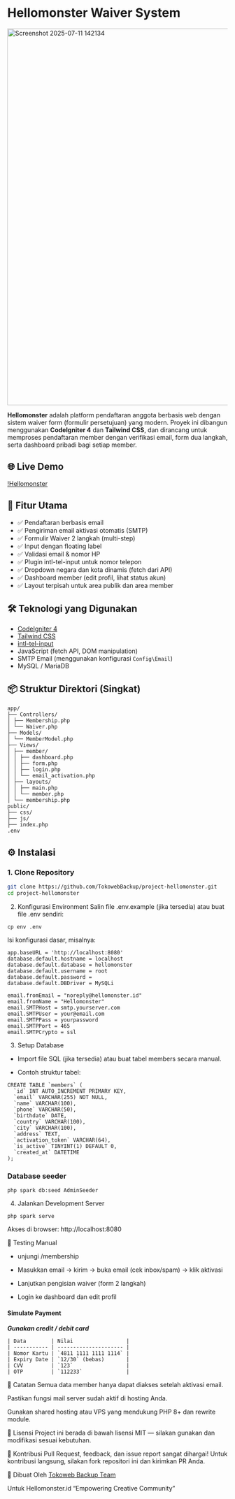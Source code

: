 # Hellomonster Waiver System
<img width="1915" height="862" alt="Screenshot 2025-07-11 142134" src="https://github.com/user-attachments/assets/593553a6-312a-41f7-b818-e55636b68561" />

**Hellomonster** adalah platform pendaftaran anggota berbasis web dengan sistem waiver form (formulir persetujuan) yang modern. Proyek ini dibangun menggunakan **CodeIgniter 4** dan **Tailwind CSS**, dan dirancang untuk memproses pendaftaran member dengan verifikasi email, form dua langkah, serta dashboard pribadi bagi setiap member.

## 🌐 Live Demo
[!Hellomonster](https://hellomonster.tokoweb.live/)

## 🚀 Fitur Utama

- ✅ Pendaftaran berbasis email
- ✅ Pengiriman email aktivasi otomatis (SMTP)
- ✅ Formulir Waiver 2 langkah (multi-step)
- ✅ Input dengan floating label
- ✅ Validasi email & nomor HP
- ✅ Plugin intl-tel-input untuk nomor telepon
- ✅ Dropdown negara dan kota dinamis (fetch dari API)
- ✅ Dashboard member (edit profil, lihat status akun)
- ✅ Layout terpisah untuk area publik dan area member

## 🛠️ Teknologi yang Digunakan

- [CodeIgniter 4](https://codeigniter.com/)
- [Tailwind CSS](https://tailwindcss.com/)
- [intl-tel-input](https://github.com/jackocnr/intl-tel-input)
- JavaScript (fetch API, DOM manipulation)
- SMTP Email (menggunakan konfigurasi `Config\Email`)
- MySQL / MariaDB

## 📦 Struktur Direktori (Singkat)

```
app/
├── Controllers/
│ ├── Membership.php
│ └── Waiver.php
├── Models/
│ └── MemberModel.php
├── Views/
│ ├── member/
│ │ ├── dashboard.php
│ │ ├── form.php
│ │ ├── login.php
│ │ └── email_activation.php
│ ├── layouts/
│ │ ├── main.php
│ │ └── member.php
│ └── membership.php
public/
├── css/
├── js/
├── index.php
.env
```  


## ⚙️ Instalasi

### 1. Clone Repository

```bash
git clone https://github.com/TokowebBackup/project-hellomonster.git
cd project-hellomonster
```  

2. Konfigurasi Environment
Salin file .env.example (jika tersedia) atau buat file .env sendiri:

```
cp env .env
```  

Isi konfigurasi dasar, misalnya:
```
app.baseURL = 'http://localhost:8080'
database.default.hostname = localhost
database.default.database = hellomonster
database.default.username = root
database.default.password = 
database.default.DBDriver = MySQLi

email.fromEmail = "noreply@hellomonster.id"
email.fromName = "Hellomonster"
email.SMTPHost = smtp.yourserver.com
email.SMTPUser = your@email.com
email.SMTPPass = yourpassword
email.SMTPPort = 465
email.SMTPCrypto = ssl
```  

3. Setup Database
- Import file SQL (jika tersedia) atau buat tabel members secara manual.

- Contoh struktur tabel:
```
CREATE TABLE `members` (
  `id` INT AUTO_INCREMENT PRIMARY KEY,
  `email` VARCHAR(255) NOT NULL,
  `name` VARCHAR(100),
  `phone` VARCHAR(50),
  `birthdate` DATE,
  `country` VARCHAR(100),
  `city` VARCHAR(100),
  `address` TEXT,
  `activation_token` VARCHAR(64),
  `is_active` TINYINT(1) DEFAULT 0,
  `created_at` DATETIME
);
```  
### Database seeder  
```
php spark db:seed AdminSeeder
```  

4. Jalankan Development Server  
```
php spark serve
```  

Akses di browser: http://localhost:8080

🧪 Testing Manual
- unjungi /membership

- Masukkan email → kirim → buka email (cek inbox/spam) → klik aktivasi

- Lanjutkan pengisian waiver (form 2 langkah)

- Login ke dashboard dan edit profil


#### Simulate Payment  
***Gunakan credit / debit card***
```
| Data        | Nilai                 |
| ----------- | --------------------- |
| Nomor Kartu | `4811 1111 1111 1114` |
| Expiry Date | `12/30` (bebas)       |
| CVV         | `123`                 |
| OTP         | `112233`              |
```

📌 Catatan
Semua data member hanya dapat diakses setelah aktivasi email.

Pastikan fungsi mail server sudah aktif di hosting Anda.

Gunakan shared hosting atau VPS yang mendukung PHP 8+ dan rewrite module.

📄 Lisensi
Project ini berada di bawah lisensi MIT — silakan gunakan dan modifikasi sesuai kebutuhan.

🤝 Kontribusi
Pull Request, feedback, dan issue report sangat dihargai!
Untuk kontribusi langsung, silakan fork repositori ini dan kirimkan PR Anda.

🧠 Dibuat Oleh
[Tokoweb Backup Team](https://tokoweb.co/)

Untuk Hellomonster.id
“Empowering Creative Community”
